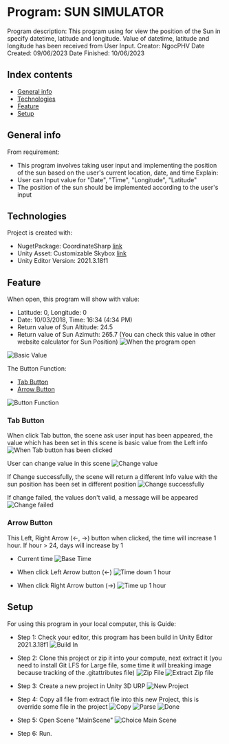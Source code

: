 # Program: SUN SIMULATOR
Program description: This program using for view the position of the Sun in specify datetime, latitude and longitude. Value of datetime, latitude and longitude has been received from User Input.
Creator: NgocPHV
Date Created: 09/06/2023
Date Finished: 10/06/2023

## Index contents
* [General info](#general-info)
* [Technologies](#technologies)
* [Feature](#feature)
* [Setup](#setup)

## General info
From requirement:
- This program involves taking user input and implementing the position of the sun based on the user's current location, date, and time
Explain:
- User can Input value for "Date", "Time", "Longitude", "Latitude"
- The position of the sun should be implemented according to the user's input

## Technologies
Project is created with:
* NugetPackage: CoordinateSharp [link](https://www.nuget.org/packages/CoordinateSharp/)
* Unity Asset: Customizable Skybox [link](https://assetstore.unity.com/packages/2d/textures-materials/sky/customizable-skybox-174576)
* Unity Editor Version: 2021.3.18f1

## Feature

When open, this program will show with value:
* Latitude: 0, Longitude: 0
* Date: 10/03/2018, Time: 16:34 (4:34 PM)
* Return value of Sun Altitude: 24.5 
* Return value of Sun Azimuth: 265.7
(You can check this value in other website calculator for Sun Position)
![When the program open](./Images/BasicInfo.png)

![Basic Value](./Images/WhenOpen.png)

The Button Function:
* [Tab Button](#tab-button)
* [Arrow Button](#arrow-button)

![Button Function](./Images/ButtonUse.png)

### Tab Button
When click Tab button, the scene ask user input has been appeared, the value which has been set in this scene is basic value from the Left info
![When Tab button has been clicked](./Images/WhenClickTab.png)

User can change value in this scene
![Change value](./Images/ChangeValue.png)

If Change successfully, the scene will return a different Info value with the sun position has been set in different position
![Change successfully](./Images/ResultValue.png)

If change failed, the values don't valid, a message will be appeared
![Change failed](./Images/ChangeFailed.png)

### Arrow Button
This Left, Right Arrow (←, →)  button when clicked, the time will increase 1 hour. If hour > 24, days will increase by 1
* Current time
![Base Time](./Images/Basic.png)

* When click Left Arrow button (←)
![Time down 1 hour](./Images/TimeDown1Hours.png)

* When click Right Arrow button (→)
![Time up 1 hour](./Images/TimeUp1Hours.png)

## Setup
For using this program in your local computer, this is Guide:
* Step 1: Check your editor, this program has been build in Unity Editor 2021.3.18f1
![Build In](./Images/BuildIn.png)

* Step 2: Clone this project or zip it into your compute, next extract it (you need to install Git LFS for Large file, some time it will breaking image because tracking of the .gitattributes file)
![Zip File](./Images/ZipFile.png)
![Extract Zip file](./Images/Extract.png)

* Step 3: Create a new project in Unity 3D URP
![New Project](./Images/NewProject.png)

* Step 4: Copy all file from extract file into this new Project, this is override some file in the project
![Copy](./Images/Copy.png)
![Parse](./Images/Parse.png)
![Done](./Images/Done.png)

* Step 5: Open Scene "MainScene"
![Choice Main Scene](./Images/ChoiceMainScene.png)

* Step 6: Run.
